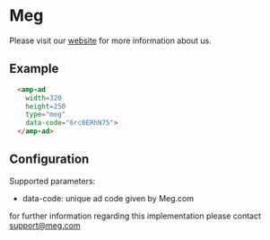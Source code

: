 <!---
Copyright 2016 The AMP HTML Authors. All Rights Reserved.

Licensed under the Apache License, Version 2.0 (the "License");
you may not use this file except in compliance with the License.
You may obtain a copy of the License at

      http://www.apache.org/licenses/LICENSE-2.0

Unless required by applicable law or agreed to in writing, software
distributed under the License is distributed on an "AS-IS" BASIS,
WITHOUT WARRANTIES OR CONDITIONS OF ANY KIND, either express or implied.
See the License for the specific language governing permissions and
limitations under the License.
-->

# Meg

Please visit our [website](https://www.meg.com) for more information about us. 

## Example

```html
  <amp-ad 
    width=320 
    height=250 
    type="meg"
    data-code="6rc0ERhN75">
  </amp-ad>
```

## Configuration

Supported parameters:

- data-code: unique ad code given by Meg.com

for further information regarding this implementation please contact support@meg.com 